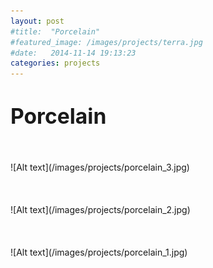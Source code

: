 ```yaml
---
layout: post
#title:  "Porcelain"
#featured_image: /images/projects/terra.jpg
#date:   2014-11-14 19:13:23
categories: projects
---
```



<!-- Lorem ipsum dolor sit amet, consectetur adipisicing elit, sed do eiusmod tempor incididunt ut labore et dolore magna aliqua. Ut enim ad minim veniam, quis nostrud exercitation ullamco laboris nisi ut aliquip ex ea commodo consequat. Duis aute irure dolor in reprehenderit in voluptate velit esse cillum dolore eu fugiat nulla pariatur. Excepteur sint occaecat cupidatat non proident, sunt in culpa qui officia deserunt mollit anim id est laborum.-->

<h1><big>Porcelain</big></h1>

<br>
<br>
![Alt text](/images/projects/porcelain_3.jpg)
<br>
<br>
<br>
<br>
![Alt text](/images/projects/porcelain_2.jpg)
<br>
<br>
<br>
<br>
![Alt text](/images/projects/porcelain_1.jpg)
<br>
<br>
